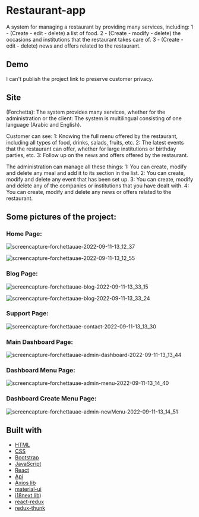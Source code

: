 # Restaurant-app

A system for managing a restaurant by providing many services, including: 1 - (Create - edit - delete) a list of food. 2 - (Create - modify - delete) the occasions and institutions that the restaurant takes care of. 3 - (Create - edit - delete) news and offers related to the restaurant.


## Demo
I can't publish the project link to preserve customer privacy.



## Site
(Forchetta): The system provides many services, whether for the administration or the client:
The system is multilingual consisting of one language (Arabic and English).

Customer can see:
1: Knowing the full menu offered by the restaurant, including all types of food, drinks, salads, fruits, etc.
2: The latest events that the restaurant can offer, whether for large institutions or birthday parties, etc.
3: Follow up on the news and offers offered by the restaurant.

The administration can manage all these things:
1: You can create, modify and delete any meal and add it to its section in the list.
2: You can create, modify and delete any event that has been set up.
3: You can create, modify and delete any of the companies or institutions that you have dealt with.
4: You can create, modify and delete any news or offers related to the restaurant.


## Some pictures of the project:
### Home Page:

![screencapture-forchettauae-2022-09-11-13_12_37](https://user-images.githubusercontent.com/67224257/189524982-725c73ea-f751-4d46-b823-ca745b307e24.png)

![screencapture-forchettauae-2022-09-11-13_12_55](https://user-images.githubusercontent.com/67224257/189525015-45389f36-087d-4763-95b2-ebebf468af64.png)

### Blog Page:

![screencapture-forchettauae-blog-2022-09-11-13_33_15](https://user-images.githubusercontent.com/67224257/189525157-2f48fe8a-d7bc-4b67-b6f1-cc7b76d12413.png)

![screencapture-forchettauae-blog-2022-09-11-13_33_24](https://user-images.githubusercontent.com/67224257/189525168-0e1acf25-d98b-4363-932a-21b376d3a118.png)

### Support Page:

![screencapture-forchettauae-contact-2022-09-11-13_13_30](https://user-images.githubusercontent.com/67224257/189525056-b6c157dc-4c43-4204-9c3a-fd0fe3e2cba4.png)

### Main Dashboard Page:

![screencapture-forchettauae-admin-dashboard-2022-09-11-13_13_44](https://user-images.githubusercontent.com/67224257/189525303-1c2c8626-cfb7-4c11-a3cf-170cc6490822.png)

### Dashboard Menu Page:

![screencapture-forchettauae-admin-menu-2022-09-11-13_14_40](https://user-images.githubusercontent.com/67224257/189525319-01abf47a-4ec9-4ad4-b9bd-5d56c16560df.png)


### Dashboard Create Menu Page:
![screencapture-forchettauae-admin-newMenu-2022-09-11-13_14_51](https://user-images.githubusercontent.com/67224257/189525325-568b5dc7-4a59-41f0-a15e-12296bfc0083.png)




## Built with 

- [HTML](https://html.com/)
- [CSS](https://css-tricks.com/) 
- [Bootstrap](http://getbootstrap.com/)
- [JavaScript](https://www.javascript.com/)
- [React](https://reactjs.org/)
- [Api](http://getbootstrap.com/)
- [Axios lib](https://www.api.org/)
- [material-ui](https://mui.com/)
- [i18next lib](https://www.i18next.com/))
- [react-redux](https://react-redux.js.org/)
- [redux-thunk](https://redux.js.org/usage/writing-logic-thunks)
